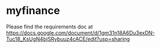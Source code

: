 myfinance
=========

Please find the requirements doc at https://docs.google.com/document/d/1gm31n18A6Du3exDN-Tuc18_KsUgN4bjSRybuuz4cACE/edit?usp=sharing

